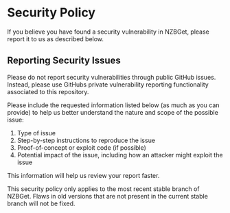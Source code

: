 # Security Policy

If you believe you have found a security vulnerability in NZBGet, please report it to us as described below.

## Reporting Security Issues

Please do not report security vulnerabilities through public GitHub issues. Instead, please use GitHubs private vulnerability reporting functionality associated to this repository. 

Please include the requested information listed below (as much as you can provide) to help us better understand the nature and scope of the possible issue:
1. Type of issue
2. Step-by-step instructions to reproduce the issue
3. Proof-of-concept or exploit code (if possible)
4. Potential impact of the issue, including how an attacker might exploit the issue

This information will help us review your report faster.

This security policy only applies to the most recent stable branch of NZBGet. Flaws in old versions that are not present in the current stable branch will not be fixed.
